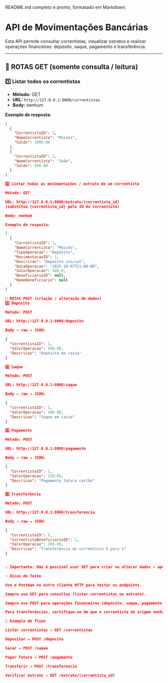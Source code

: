 
README.md completo e pronto, formatado em Markdown:

# API de Movimentações Bancárias

Esta API permite consultar correntistas, visualizar extratos e realizar operações financeiras: depósito, saque, pagamento e transferência.

---

## 🔹 ROTAS GET (somente consulta / leitura)

### 1️⃣ Listar todos os correntistas
- **Método:** GET  
- **URL:** `http://127.0.0.1:8000/correntistas`  
- **Body:** nenhum  

**Exemplo de resposta:**
```json
[
  {
    "CorrentistaID": 1,
    "NomeCorrentista": "Moisés",
    "Saldo": 1000.00
  },
  {
    "CorrentistaID": 2,
    "NomeCorrentista": "João",
    "Saldo": 500.00
  }
]

2️⃣ Listar todas as movimentações / extrato de um correntista

Método: GET

URL: http://127.0.0.1:8000/extrato/{correntista_id}
(substitua {correntista_id} pelo ID do correntista)

Body: nenhum

Exemplo de resposta:

[
  {
    "CorrentistaID": 1,
    "NomeCorrentista": "Moisés",
    "TipoOperacao": "Depósito",
    "MovimentacaoID": 1,
    "Descricao": "Depósito inicial",
    "DataOperacao": "2025-10-07T21:00:00",
    "ValorOperacao": 500.0,
    "BeneficiarioID": null,
    "NomeBeneficiario": null
  }
]

🔹 ROTAS POST (criação / alteração de dados)
3️⃣ Depósito

Método: POST

URL: http://127.0.0.1:8000/deposito

Body → raw → JSON:

{
  "CorrentistaID": 1,
  "ValorOperacao": 500.00,
  "Descricao": "Depósito em caixa"
}

4️⃣ Saque

Método: POST

URL: http://127.0.0.1:8000/saque

Body → raw → JSON:

{
  "CorrentistaID": 1,
  "ValorOperacao": 100.00,
  "Descricao": "Saque em caixa"
}

5️⃣ Pagamento

Método: POST

URL: http://127.0.0.1:8000/pagamento

Body → raw → JSON:

{
  "CorrentistaID": 1,
  "ValorOperacao": 150.00,
  "Descricao": "Pagamento fatura cartão"
}

6️⃣ Transferência

Método: POST

URL: http://127.0.0.1:8000/transferencia

Body → raw → JSON:

{
  "CorrentistaID": 5,
  "CorrentistaBeneficiarioID": 1,
  "ValorOperacao": 200.00,
  "Descricao": "Transferência do correntista 5 para 1"
}


⚠️ Importante: Não é possível usar GET para criar ou alterar dados — apenas para listar/consultar.

⚡ Dicas de Teste

Use o Postman ou outro cliente HTTP para testar os endpoints.

Sempre use GET para consultas (listar correntistas ou extrato).

Sempre use POST para operações financeiras (depósito, saque, pagamento, transferência).

Para transferências, certifique-se de que o correntista de origem tenha saldo suficiente.

📌 Exemplo de fluxo

Listar correntistas → GET /correntistas

Depositar → POST /deposito

Sacar → POST /saque

Pagar fatura → POST /pagamento

Transferir → POST /transferencia

Verificar extrato → GET /extrato/{correntista_id}
